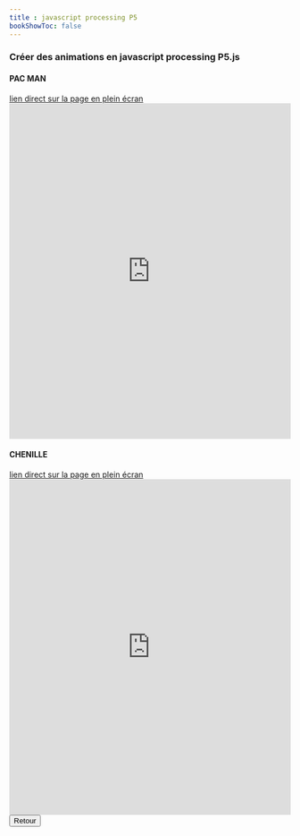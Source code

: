 ```yaml
---
title : javascript processing P5
bookShowToc: false
---
```

<h3>Créer des animations en javascript processing P5.js</h3>
<h4>PAC MAN</h4>
<a href="https://trinket.io/html/f105e37afc" target="blank">lien direct sur la page en plein écran</a>
<iframe src="https://trinket.io/embed/html/f105e37afc" width="100%" height="600" frameborder="0" marginwidth="0" marginheight="0" allowfullscreen></iframe>

<h4>CHENILLE</h4>
<a href="https://trinket.io/html/b93b88859f" target="blank">lien direct sur la page en plein écran</a>
<iframe src="https://trinket.io/embed/html/b93b88859f" width="100%" height="600" frameborder="0" marginwidth="0" marginheight="0" allowfullscreen></iframe>

<input type="button" class="btn btn-lg" value="Retour" onclick="window.location.href = '../web/index.html'">